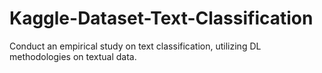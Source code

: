 # Kaggle-Dataset-Text-Classification
Conduct an empirical study on text classification, utilizing DL methodologies on textual data.
